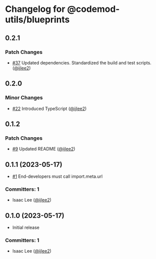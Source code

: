 # Changelog for @codemod-utils/blueprints

## 0.2.1

### Patch Changes

- [#37](https://github.com/ijlee2/codemod-utils/pull/37) Updated dependencies. Standardized the build and test scripts. ([@ijlee2](https://github.com/ijlee2))

## 0.2.0

### Minor Changes

- [#22](https://github.com/ijlee2/codemod-utils/pull/22) Introduced TypeScript ([@ijlee2](https://github.com/ijlee2))

## 0.1.2

### Patch Changes

- [#9](https://github.com/ijlee2/codemod-utils/pull/9) Updated README ([@ijlee2](https://github.com/ijlee2))

## 0.1.1 (2023-05-17)

- [#1](https://github.com/ijlee2/codemod-utils/pull/1) End-developers must call import.meta.url

### Committers: 1

- Isaac Lee ([@ijlee2](https://github.com/ijlee2))

## 0.1.0 (2023-05-17)

- Initial release

### Committers: 1

- Isaac Lee ([@ijlee2](https://github.com/ijlee2))
